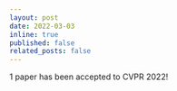 ```yaml
---
layout: post
date: 2022-03-03
inline: true
published: false
related_posts: false
---
```


1 paper has been accepted to CVPR 2022!

